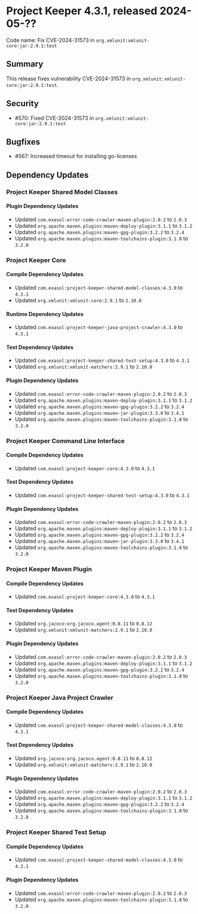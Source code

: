 # Project Keeper 4.3.1, released 2024-05-??

Code name: Fix CVE-2024-31573 in `org.xmlunit:xmlunit-core:jar:2.9.1:test`

## Summary

This release fixes vulnerability CVE-2024-31573 in `org.xmlunit:xmlunit-core:jar:2.9.1:test`.

## Security

* #570: Fixed CVE-2024-31573 in `org.xmlunit:xmlunit-core:jar:2.9.1:test`

## Bugfixes

* #567: Increased timeout for installing go-licenses

## Dependency Updates

### Project Keeper Shared Model Classes

#### Plugin Dependency Updates

* Updated `com.exasol:error-code-crawler-maven-plugin:2.0.2` to `2.0.3`
* Updated `org.apache.maven.plugins:maven-deploy-plugin:3.1.1` to `3.1.2`
* Updated `org.apache.maven.plugins:maven-gpg-plugin:3.2.2` to `3.2.4`
* Updated `org.apache.maven.plugins:maven-toolchains-plugin:3.1.0` to `3.2.0`

### Project Keeper Core

#### Compile Dependency Updates

* Updated `com.exasol:project-keeper-shared-model-classes:4.3.0` to `4.3.1`
* Updated `org.xmlunit:xmlunit-core:2.9.1` to `2.10.0`

#### Runtime Dependency Updates

* Updated `com.exasol:project-keeper-java-project-crawler:4.3.0` to `4.3.1`

#### Test Dependency Updates

* Updated `com.exasol:project-keeper-shared-test-setup:4.3.0` to `4.3.1`
* Updated `org.xmlunit:xmlunit-matchers:2.9.1` to `2.10.0`

#### Plugin Dependency Updates

* Updated `com.exasol:error-code-crawler-maven-plugin:2.0.2` to `2.0.3`
* Updated `org.apache.maven.plugins:maven-deploy-plugin:3.1.1` to `3.1.2`
* Updated `org.apache.maven.plugins:maven-gpg-plugin:3.2.2` to `3.2.4`
* Updated `org.apache.maven.plugins:maven-jar-plugin:3.3.0` to `3.4.1`
* Updated `org.apache.maven.plugins:maven-toolchains-plugin:3.1.0` to `3.2.0`

### Project Keeper Command Line Interface

#### Compile Dependency Updates

* Updated `com.exasol:project-keeper-core:4.3.0` to `4.3.1`

#### Test Dependency Updates

* Updated `com.exasol:project-keeper-shared-test-setup:4.3.0` to `4.3.1`

#### Plugin Dependency Updates

* Updated `com.exasol:error-code-crawler-maven-plugin:2.0.2` to `2.0.3`
* Updated `org.apache.maven.plugins:maven-deploy-plugin:3.1.1` to `3.1.2`
* Updated `org.apache.maven.plugins:maven-gpg-plugin:3.2.2` to `3.2.4`
* Updated `org.apache.maven.plugins:maven-jar-plugin:3.3.0` to `3.4.1`
* Updated `org.apache.maven.plugins:maven-toolchains-plugin:3.1.0` to `3.2.0`

### Project Keeper Maven Plugin

#### Compile Dependency Updates

* Updated `com.exasol:project-keeper-core:4.3.0` to `4.3.1`

#### Test Dependency Updates

* Updated `org.jacoco:org.jacoco.agent:0.8.11` to `0.8.12`
* Updated `org.xmlunit:xmlunit-matchers:2.9.1` to `2.10.0`

#### Plugin Dependency Updates

* Updated `com.exasol:error-code-crawler-maven-plugin:2.0.2` to `2.0.3`
* Updated `org.apache.maven.plugins:maven-deploy-plugin:3.1.1` to `3.1.2`
* Updated `org.apache.maven.plugins:maven-gpg-plugin:3.2.2` to `3.2.4`
* Updated `org.apache.maven.plugins:maven-toolchains-plugin:3.1.0` to `3.2.0`

### Project Keeper Java Project Crawler

#### Compile Dependency Updates

* Updated `com.exasol:project-keeper-shared-model-classes:4.3.0` to `4.3.1`

#### Test Dependency Updates

* Updated `org.jacoco:org.jacoco.agent:0.8.11` to `0.8.12`
* Updated `org.xmlunit:xmlunit-matchers:2.9.1` to `2.10.0`

#### Plugin Dependency Updates

* Updated `com.exasol:error-code-crawler-maven-plugin:2.0.2` to `2.0.3`
* Updated `org.apache.maven.plugins:maven-deploy-plugin:3.1.1` to `3.1.2`
* Updated `org.apache.maven.plugins:maven-gpg-plugin:3.2.2` to `3.2.4`
* Updated `org.apache.maven.plugins:maven-toolchains-plugin:3.1.0` to `3.2.0`

### Project Keeper Shared Test Setup

#### Compile Dependency Updates

* Updated `com.exasol:project-keeper-shared-model-classes:4.3.0` to `4.3.1`

#### Plugin Dependency Updates

* Updated `com.exasol:error-code-crawler-maven-plugin:2.0.2` to `2.0.3`
* Updated `org.apache.maven.plugins:maven-toolchains-plugin:3.1.0` to `3.2.0`
